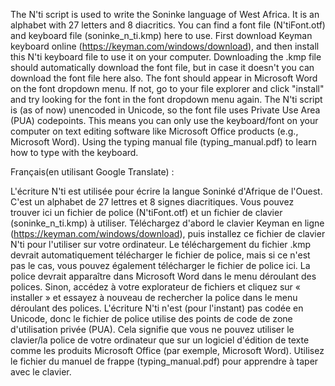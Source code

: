 The N'ti script is used to write the Soninke language of West Africa. It is an alphabet with 27 letters and 8 diacritics. You can find a font file (N'tiFont.otf) and keyboard file (soninke_n_ti.kmp) here to use. First download Keyman keyboard online (https://keyman.com/windows/download), and then install this N'ti keyboard file to use it on your computer. Downloading the .kmp file should automatically download the font file, but in case it doesn't you can download the font file here also. The font should appear in Microsoft Word on the font dropdown menu. If not, go to your file explorer and click "install" and try looking for the font in the font dropdown menu again. The N'ti script is (as of now) unencoded in Unicode, so the font file uses Private Use Area (PUA) codepoints. This means you can only use the keyboard/font on your computer on text editing software like Microsoft Office products (e.g., Microsoft Word). Using the typing manual file (typing_manual.pdf) to learn how to type with the keyboard.

Français(en utilisant Google Translate) :

L'écriture N'ti est utilisée pour écrire la langue Soninké d'Afrique de l'Ouest. C'est un alphabet de 27 lettres et 8 signes diacritiques. Vous pouvez trouver ici un fichier de police (N'tiFont.otf) et un fichier de clavier (soninke_n_ti.kmp) à utiliser. Téléchargez d'abord le clavier Keyman en ligne (https://keyman.com/windows/download), puis installez ce fichier de clavier N'ti pour l'utiliser sur votre ordinateur. Le téléchargement du fichier .kmp devrait automatiquement télécharger le fichier de police, mais si ce n'est pas le cas, vous pouvez également télécharger le fichier de police ici. La police devrait apparaître dans Microsoft Word dans le menu déroulant des polices. Sinon, accédez à votre explorateur de fichiers et cliquez sur « installer » et essayez à nouveau de rechercher la police dans le menu déroulant des polices. L'écriture N'ti n'est (pour l'instant) pas codée en Unicode, donc le fichier de police utilise des points de code de zone d'utilisation privée (PUA). Cela signifie que vous ne pouvez utiliser le clavier/la police de votre ordinateur que sur un logiciel d'édition de texte comme les produits Microsoft Office (par exemple, Microsoft Word). Utilisez le fichier du manuel de frappe (typing_manual.pdf) pour apprendre à taper avec le clavier.
